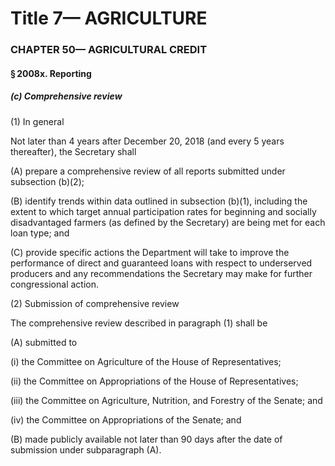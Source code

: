 
# Title 7— AGRICULTURE
### CHAPTER 50— AGRICULTURAL CREDIT
#### § 2008x. Reporting
##### (c) Comprehensive review

(1) In general

Not later than 4 years after December 20, 2018 (and every 5 years thereafter), the Secretary shall

(A) prepare a comprehensive review of all reports submitted under subsection (b)(2);

(B) identify trends within data outlined in subsection (b)(1), including the extent to which target annual participation rates for beginning and socially disadvantaged farmers (as defined by the Secretary) are being met for each loan type; and

(C) provide specific actions the Department will take to improve the performance of direct and guaranteed loans with respect to underserved producers and any recommendations the Secretary may make for further congressional action.

(2) Submission of comprehensive review

The comprehensive review described in paragraph (1) shall be

(A) submitted to

(i) the Committee on Agriculture of the House of Representatives;

(ii) the Committee on Appropriations of the House of Representatives;

(iii) the Committee on Agriculture, Nutrition, and Forestry of the Senate; and

(iv) the Committee on Appropriations of the Senate; and

(B) made publicly available not later than 90 days after the date of submission under subparagraph (A).
